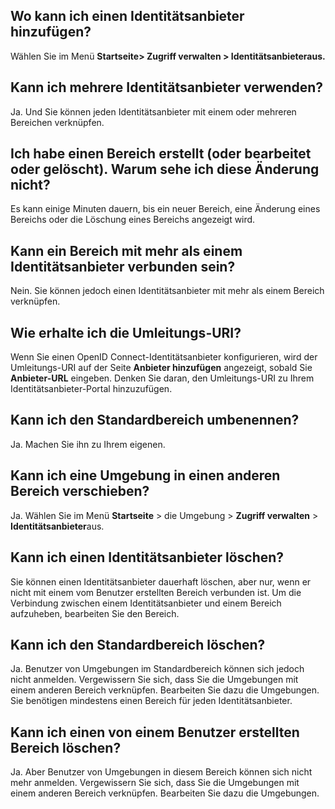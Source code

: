 ## Wo kann ich einen Identitätsanbieter hinzufügen?


Wählen Sie im Menü **Startseite> **Zugriff verwalten** > **Identitätsanbieter**aus.**

## Kann ich mehrere Identitätsanbieter verwenden?


Ja. Und Sie können jeden Identitätsanbieter mit einem oder mehreren Bereichen verknüpfen.

## Ich habe einen Bereich erstellt (oder bearbeitet oder gelöscht). Warum sehe ich diese Änderung nicht?


Es kann einige Minuten dauern, bis ein neuer Bereich, eine Änderung eines Bereichs oder die Löschung eines Bereichs angezeigt wird.

## Kann ein Bereich mit mehr als einem Identitätsanbieter verbunden sein?


Nein. Sie können jedoch einen Identitätsanbieter mit mehr als einem Bereich verknüpfen.

## Wie erhalte ich die Umleitungs-URI?


Wenn Sie einen OpenID Connect-Identitätsanbieter konfigurieren, wird der Umleitungs-URI auf der Seite **Anbieter hinzufügen** angezeigt, sobald Sie **Anbieter-URL** eingeben. Denken Sie daran, den Umleitungs-URI zu Ihrem Identitätsanbieter-Portal hinzuzufügen.

## Kann ich den Standardbereich umbenennen?


Ja. Machen Sie ihn zu Ihrem eigenen.

## Kann ich eine Umgebung in einen anderen Bereich verschieben?


Ja. Wählen Sie im Menü **Startseite** > die Umgebung > **Zugriff verwalten** > **Identitätsanbieter**aus.

## Kann ich einen Identitätsanbieter löschen?


Sie können einen Identitätsanbieter dauerhaft löschen, aber nur, wenn er nicht mit einem vom Benutzer erstellten Bereich verbunden ist. Um die Verbindung zwischen einem Identitätsanbieter und einem Bereich aufzuheben, bearbeiten Sie den Bereich.

## Kann ich den Standardbereich löschen?


Ja. Benutzer von Umgebungen im Standardbereich können sich jedoch nicht anmelden. Vergewissern Sie sich, dass Sie die Umgebungen mit einem anderen Bereich verknüpfen. Bearbeiten Sie dazu die Umgebungen. Sie benötigen mindestens einen Bereich für jeden Identitätsanbieter.

## Kann ich einen von einem Benutzer erstellten Bereich löschen?


Ja. Aber Benutzer von Umgebungen in diesem Bereich können sich nicht mehr anmelden. Vergewissern Sie sich, dass Sie die Umgebungen mit einem anderen Bereich verknüpfen. Bearbeiten Sie dazu die Umgebungen.

